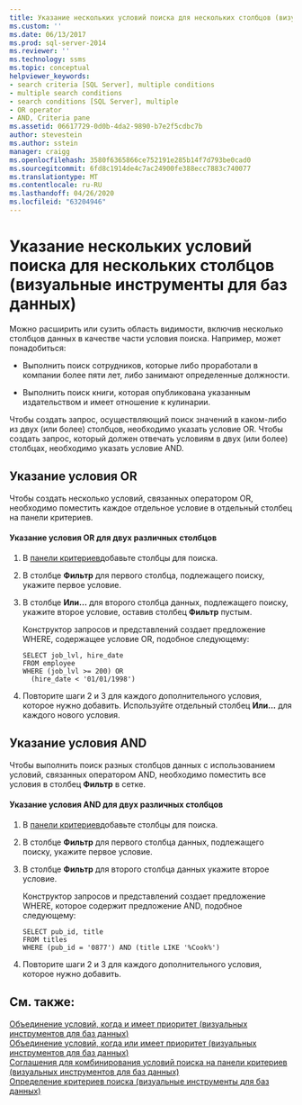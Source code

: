 ```yaml
---
title: Указание нескольких условий поиска для нескольких столбцов (визуальные инструменты для баз данных) | Документация Майкрософт
ms.custom: ''
ms.date: 06/13/2017
ms.prod: sql-server-2014
ms.reviewer: ''
ms.technology: ssms
ms.topic: conceptual
helpviewer_keywords:
- search criteria [SQL Server], multiple conditions
- multiple search conditions
- search conditions [SQL Server], multiple
- OR operator
- AND, Criteria pane
ms.assetid: 06617729-0d0b-4da2-9890-b7e2f5cdbc7b
author: stevestein
ms.author: sstein
manager: craigg
ms.openlocfilehash: 3580f6365866ce752191e285b14f7d793be0cad0
ms.sourcegitcommit: 6fd8c1914de4c7ac24900fe388ecc7883c740077
ms.translationtype: MT
ms.contentlocale: ru-RU
ms.lasthandoff: 04/26/2020
ms.locfileid: "63204946"
---
```

# <a name="specify-multiple-search-conditions-for-multiple-columns-visual-database-tools"></a>Указание нескольких условий поиска для нескольких столбцов (визуальные инструменты для баз данных)
  Можно расширить или сузить область видимости, включив несколько столбцов данных в качестве части условия поиска. Например, может понадобиться:  
  
-   Выполнить поиск сотрудников, которые либо проработали в компании более пяти лет, либо занимают определенные должности.  
  
-   Выполнить поиск книги, которая опубликована указанным издательством и имеет отношение к кулинарии.  
  
 Чтобы создать запрос, осуществляющий поиск значений в каком-либо из двух (или более) столбцов, необходимо указать условие OR. Чтобы создать запрос, который должен отвечать условиям в двух (или более) столбцах, необходимо указать условие AND.  
  
## <a name="specifying-an-or-condition"></a>Указание условия OR  
 Чтобы создать несколько условий, связанных оператором OR, необходимо поместить каждое отдельное условие в отдельный столбец на панели критериев.  
  
#### <a name="to-specify-an-or-condition-for-two-different-columns"></a>Указание условия OR для двух различных столбцов  
  
1.  В [панели критериев](visual-database-tools.md)добавьте столбцы для поиска.  
  
2.  В столбце **Фильтр** для первого столбца, подлежащего поиску, укажите первое условие.  
  
3.  В столбце **Или...** для второго столбца данных, подлежащего поиску, укажите второе условие, оставив столбец **Фильтр** пустым.  
  
     Конструктор запросов и представлений создает предложение WHERE, содержащее условие OR, подобное следующему:  
  
    ```  
    SELECT job_lvl, hire_date  
    FROM employee  
    WHERE (job_lvl >= 200) OR   
      (hire_date < '01/01/1998')  
    ```  
  
4.  Повторите шаги 2 и 3 для каждого дополнительного условия, которое нужно добавить. Используйте отдельный столбец **Или...** для каждого нового условия.  
  
## <a name="specifying-an-and-condition"></a>Указание условия AND  
 Чтобы выполнить поиск разных столбцов данных с использованием условий, связанных оператором AND, необходимо поместить все условия в столбец **Фильтр** в сетке.  
  
#### <a name="to-specify-an-and-condition-for-two-different-columns"></a>Указание условия AND для двух различных столбцов  
  
1.  В [панели критериев](visual-database-tools.md)добавьте столбцы для поиска.  
  
2.  В столбце **Фильтр** для первого столбца данных, подлежащего поиску, укажите первое условие.  
  
3.  В столбце **Фильтр** для второго столбца данных укажите второе условие.  
  
     Конструктор запросов и представлений создает предложение WHERE, которое содержит предложение AND, подобное следующему:  
  
    ```  
    SELECT pub_id, title  
    FROM titles  
    WHERE (pub_id = '0877') AND (title LIKE '%Cook%')  
    ```  
  
4.  Повторите шаги 2 и 3 для каждого дополнительного условия, которое нужно добавить.  
  
## <a name="see-also"></a>См. также:  
 [Объединение условий, когда и имеет приоритет &#40;визуальных инструментов для баз данных&#41;](combine-conditions-when-and-has-precedence-visual-database-tools.md)   
 [Объединение условий, когда или имеет приоритет &#40;визуальных инструментов для баз данных&#41;](combine-conditions-when-or-has-precedence-visual-database-tools.md)   
 [Соглашения для комбинирования условий поиска на панели критериев &#40;визуальных инструментов для баз данных&#41;](conventions-combine-search-conditions-in-criteria-pane-visual-db-tools.md)   
 [Определение критериев поиска (визуальные инструменты для баз данных)](specify-search-criteria-visual-database-tools.md)  
  
  
